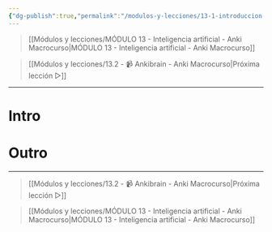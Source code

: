 ```yaml
---
{"dg-publish":true,"permalink":"/modulos-y-lecciones/13-1-introduccion-al-modulo-12-anki-macrocurso/","noteIcon":"","updated":"2024-05-15T22:20:31.916+02:00"}
---
```



> [[Módulos y lecciones/MÓDULO 13 - Inteligencia artificial - Anki Macrocurso\|MÓDULO 13 - Inteligencia artificial - Anki Macrocurso]]

> [[Módulos y lecciones/13.2  - 📹 Ankibrain - Anki Macrocurso\|Próxima lección ▷]]

---

# Intro


# 


# Outro

---

> [[Módulos y lecciones/13.2  - 📹 Ankibrain - Anki Macrocurso\|Próxima lección ▷]]

> [[Módulos y lecciones/MÓDULO 13 - Inteligencia artificial - Anki Macrocurso\|MÓDULO 13 - Inteligencia artificial - Anki Macrocurso]]